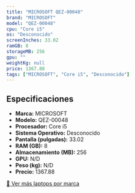 ```yaml
---
title: "MICROSOFT QEZ-00048"
brand: "MICROSOFT"
model: "QEZ-00048"
cpu: "Core i5"
os: "Desconocido"
screenInches: 33.02
ramGB: 8
storageMB: 256
gpu: ""
weightKg: null
price: 1367.88
tags: ["MICROSOFT", "Core i5", "Desconocido"]
---
```

## Especificaciones

- **Marca:** MICROSOFT
- **Modelo:** QEZ-00048
- **Procesador:** Core i5
- **Sistema Operativo:** Desconocido
- **Pantalla (pulgadas):** 33.02
- **RAM (GB):** 8
- **Almacenamiento (MB):** 256
- **GPU:** N/D
- **Peso (kg):** N/D
- **Precio:** 1367.88

[:rocket: Ver más laptops por marca](/brand/microsoft)
